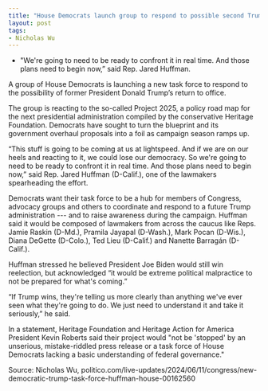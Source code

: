 ```yaml
---
title: "House Democrats launch group to respond to possible second Trump term"
layout: post
tags:
- Nicholas Wu
---
```


- "We're going to need to be ready to confront it in real time. And those plans need to begin now,” said Rep. Jared Huffman.

A group of House Democrats is launching a new task force to respond to the possibility of former President Donald Trump’s return to office.

The group is reacting to the so-called Project 2025, a policy road map for the next presidential administration compiled by the conservative Heritage Foundation. Democrats have sought to turn the blueprint and its government overhaul proposals into a foil as campaign season ramps up.

“This stuff is going to be coming at us at lightspeed. And if we are on our heels and reacting to it, we could lose our democracy. So we're going to need to be ready to confront it in real time. And those plans need to begin now,” said Rep. Jared Huffman (D-Calif.), one of the lawmakers spearheading the effort.

Democrats want their task force to be a hub for members of Congress, advocacy groups and others to coordinate and respond to a future Trump administration --- and to raise awareness during the campaign. Huffman said it would be composed of lawmakers from across the caucus like Reps. Jamie Raskin (D-Md.), Pramila Jayapal (D-Wash.), Mark Pocan (D-Wis.), Diana DeGette (D-Colo.), Ted Lieu (D-Calif.) and Nanette Barragán (D-Calif.).

Huffman stressed he believed President Joe Biden would still win reelection, but acknowledged “it would be extreme political malpractice to not be prepared for what's coming.”

“If Trump wins, they're telling us more clearly than anything we've ever seen what they're going to do. We just need to understand it and take it seriously,” he said.

In a statement, Heritage Foundation and Heritage Action for America President Kevin Roberts said their project would "not be 'stopped' by an unserious, mistake-riddled press release or a task force of House Democrats lacking a basic understanding of federal governance."

Source: Nicholas Wu, politico.com/live-updates/2024/06/11/congress/new-democratic-trump-task-force-huffman-house-00162560

